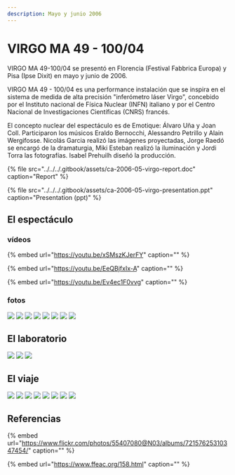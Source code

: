```yaml
---
description: Mayo y junio 2006
---
```


# VIRGO MA 49 - 100/04

VIRGO MA 49-100/04 se presentó en Florencia \(Festival Fabbrica Europa\) y Pisa \(Ipse Dixit\) en mayo y junio de 2006.

VIRGO MA 49 - 100/04 es una performance instalación que se inspira en el sistema de medida de alta precisión "inferómetro láser Virgo", concebido por el Instituto nacional de Física Nuclear \(INFN\) italiano y por el Centro Nacional de Investigaciones Científicas \(CNRS\) francés.

El concepto nuclear del espectáculo es de Emotique: Álvaro Uña y Joan Coll. Participaron los músicos Eraldo Bernocchi, Alessandro Petrillo y Alain Wergifosse. Nicolás Garcia realizó las imágenes proyectadas, Jorge Raedó se encargó de la dramaturgia, Miki Esteban realizó la iluminación y Jordi Torra las fotografías. Isabel Prehuilh diseñó la producción.

{% file src="../../../.gitbook/assets/ca-2006-05-virgo-report.doc" caption="Report" %}

{% file src="../../../.gitbook/assets/ca-2006-05-virgo-presentation.ppt" caption="Presentation \(ppt\)" %}

## El espectáculo

### vídeos

{% embed url="https://youtu.be/xSMszKJerFY" caption="" %}

{% embed url="https://youtu.be/EeQBjfxIx-A" caption="" %}

{% embed url="https://youtu.be/Ev4ec1F0vvg" caption="" %}

### fotos

![](../../../.gitbook/assets/ca-2006-05-virgo-2-.jpg) ![](../../../.gitbook/assets/ca-2006-05-virgo-3-.jpg) ![](../../../.gitbook/assets/ca-2006-05-virgo-4-.jpg) ![](../../../.gitbook/assets/ca-2006-05-virgo-5-.jpg) ![](../../../.gitbook/assets/ca-2006-05-virgo-6-.jpg) ![](../../../.gitbook/assets/ca-2006-05-virgo-7-.jpg) ![](../../../.gitbook/assets/ca-2006-05-virgo-8-.jpg) ![](../../../.gitbook/assets/ca-2006-05-virgo-9-.jpg)

## El laboratorio

![](../../../.gitbook/assets/ca-2006-05-virgo-19-.jpg) ![](../../../.gitbook/assets/ca-2006-05-virgo-18-.jpg) ![](../../../.gitbook/assets/ca-2006-05-virgo-1-.jpg)

## El viaje

![](../../../.gitbook/assets/ca-2006-05-virgo-11-.jpg) ![](../../../.gitbook/assets/ca-2006-05-virgo-12-.jpg) ![](../../../.gitbook/assets/ca-2006-05-virgo-13-.jpg) ![](../../../.gitbook/assets/ca-2006-05-virgo-14-.jpg) ![](../../../.gitbook/assets/ca-2006-05-virgo-15-.jpg) ![](../../../.gitbook/assets/ca-2006-05-virgo-16-.jpg) ![](../../../.gitbook/assets/ca-2006-05-virgo-17-.jpg) ![](../../../.gitbook/assets/ca-2006-05-virgo-10-.jpg)

## Referencias

{% embed url="https://www.flickr.com/photos/55407080@N03/albums/72157625310347454/" caption="" %}

{% embed url="https://www.ffeac.org/158.html" caption="" %}

